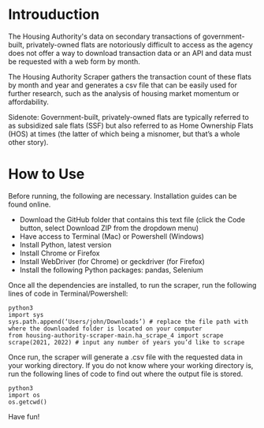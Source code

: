 # Introuduction
The Housing Authority's data on secondary transactions of government-built, privately-owned flats are notoriously difficult to access as the agency does not offer a way to download transaction data or an API and data must be requested with a web form by month.

The Housing Authority Scraper gathers the transaction count of these flats by month and year and generates a csv file that can be easily used for further research, such as the analysis of housing market momentum or affordability.

Sidenote: Government-built, privately-owned flats are typically referred to as subsidized sale flats (SSF) but also referred to as Home Ownership Flats (HOS) at times (the latter of which being a misnomer, but that’s a whole other story). 

# How to Use
Before running, the following are necessary. Installation guides can be found online.
- Download the GitHub folder that contains this text file (click the Code button, select Download ZIP from the dropdown menu)
- Have access to Terminal (Mac) or Powershell (Windows)
- Install Python, latest version
- Install Chrome or Firefox
- Install WebDriver (for Chrome) or geckdriver (for Firefox)
- Install the following Python packages: pandas, Selenium

Once all the dependencies are installed, to run the scraper, run the following lines of code in Terminal/Powershell:
```
python3 
import sys 
sys.path.append(‘Users/john/Downloads’) # replace the file path with where the downloaded folder is located on your computer
from housing-authority-scraper-main.ha_scrape_4 import scrape
scrape(2021, 2022) # input any number of years you’d like to scrape
```

Once run, the scraper will generate a .csv file with the requested data in your working directory. If you do not know where your working directory is, run the following lines of code to find out where the output file is stored.
```
python3
import os
os.getcwd()
```

Have fun!
